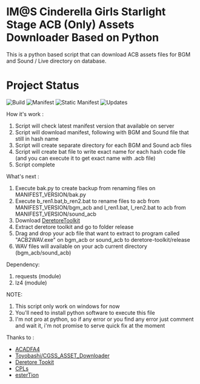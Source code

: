 # IM@S Cinderella Girls Starlight Stage ACB (Only) Assets Downloader Based on Python
This is a python based script that can download ACB assets files for BGM and Sound / Live directory on database.

# Project Status
![Build](https://img.shields.io/badge/build-passing-green.svg) ![Manifest](https://img.shields.io/badge/dynamic/json.svg?color=blue&label=Manifest&query=truth_version&url=https%3A%2F%2Fstarlight.kirara.ca%2Fapi%2Fv1%2Finfo) ![Static Manifest](https://img.shields.io/badge/Static%20Manifest-10055300-blue.svg) ![Updates](https://img.shields.io/badge/Latest%20Updates-20190502-blue.svg)

How it's work :
1. Script will check latest manifest version that available on server
2. Script will download manifest, following with BGM and Sound file that still in hash name
3. Script will create separate directory for each BGM and Sound acb files
4. Script will create bat file to write exact name for each hash code file (and you can execute it to get exact name with .acb file)
5. Script complete

What's next :
1. Execute bak.py to create backup from renaming files on MANIFEST_VERSION/bak.py
1. Execute b_ren1.bat,b_ren2.bat to rename files to acb from MANIFEST_VERSION/bgm_acb and l_ren1.bat, l_ren2.bat to acb from MANIFEST_VERSION/sound_acb 
2. Download [DeretoreToolkit](https://github.com/OpenCGSS/DereTore)
4. Extract deretore toolkit and go to folder release
5. Drag and drop your acb file that want to extract to program called "ACB2WAV.exe" on bgm_acb or sound_acb to deretore-toolkit/release
6. WAV files will available on your acb current directory (bgm_acb/sound_acb)

Dependency:
1. requests (module)
2. lz4 (module)

NOTE:
1. This script only work on windows for now 
2. You'll need to install python software to execute this file
3. I'm not pro at python, so if any error or you find any error just comment and wait it, i'm not promise to serve quick fix at the moment

Thanks to :
- [ACADFA4](https://github.com/ACA4DFA4/CGSS_ACB_Downloader)
- [Toyobashi/CGSS_ASSET_Downloader](https://github.com/toyobayashi/CGSSAssetsDownloader)
- [Deretore Tookit](https://github.com/OpenCGSS/DereTore)
- [CPLs](https://nyaa.si/view/1131944)
- [esterTion](https://github.com/esterTion/cgss_master_db_diff)
